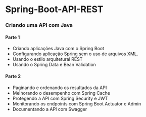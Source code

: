 # Spring-Boot-API-REST
### Criando uma API com Java 
#### Parte 1
* Criando aplicações Java com o Spring Boot
* Configurando aplicação Spring sem o uso de arquivos XML.
* Usando o estilo arquitetural REST
* Usando o Spring Data e Bean Validation

#### Parte 2

* Paginando e ordenando os resultados da API
* Melhorando o desempenho com Spring Cache
* Protegendo a API com Spring Security e JWT
* Monitorando os endpoints com Spring Boot Actuator e Admin
* Documentando a API com Swagger

